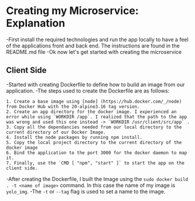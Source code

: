 # Creating my Microservice: Explanation

-First install the required technologies and run the app locally to have a feel of the applications front and back end. The instructions are found in the README.md file
-Ok now let's get started with creating the microservice 

## Client Side

-Started with creating Dockerfile to define how to build an image from our application.
-The steps used to create the Dockerfile are as follows:

	1. Create a base image using [node] (https://hub.docker.com/_/node) from Docker Hub with the 20-alpine3.16 tag version.
	2. Create an app directory for the docker image. I experienced an error while using `WORKDIR /app`. I realized that the path to the app was wrong and used this one instead -> `WORKDIR /usr/client/src/app` .
	3. Copy all the dependancies needed from our local directory to the current directory of our Docker Image.
	4. Install the node packages by running npm install.
	5. Copy the local project directory to the current directory of the docker image
	6. Bind the application to the port 3000 for the docker daemon to map it.
	7. Finally, use the `CMD [ "npm", "start" ]` to start the app on the client side.

-After creating the Dockerfile, I built the Image using the `sudo docker build . -t <name of image>` command. In this case the name of my image is `yolo_img`. 
-The `-t` or `--tag` flag is used to set a name  to the image.